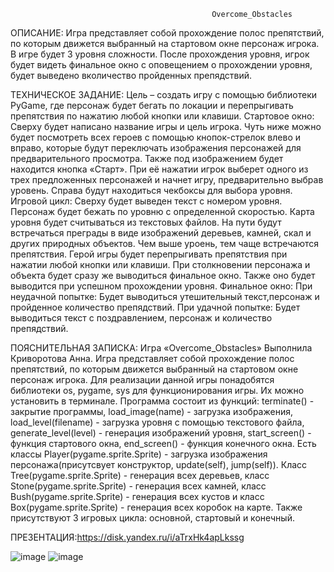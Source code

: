                                                  Overcome_Obstacles

ОПИСАНИЕ:
    Игра представляет собой прохождение полос препятствий, по которым движется выбранный на стартовом окне персонаж игрока.
  В игре будет 3 уровня сложности. После прохождения уровня, игрок будет видеть финальное окно с оповещением о прохождении уровня, будет выведено вколичество пройденных препядствий.

ТЕХНИЧЕСКОЕ ЗАДАНИЕ:
    Цель – создать игру с помощью библиотеки PyGame, где персонаж будет бегать по локации и перепрыгивать препятствия по нажатию любой кнопки или клавиши.
  Стартовое окно: Сверху будет написано название игры и цель игрока. Чуть ниже можно будет посмотреть всех героев с помощью кнопок-стрелок влево и вправо, которые будут переключать изображения персонажей для предварительного просмотра. Также под изображением будет находится кнопка «Старт». При её нажатии игрок выберет одного из трех предложенных персонажей и начнет игру, предварительно выбрав уровень. Справа будут находиться чекбоксы для выбора уровня.
  Игровой цикл: Сверху будет выведен текст с номером уровня. Персонаж будет бежать по уровню с определенной скоростью. Карта уровня будет считываться из текстовых файлов. На пути будут встречаться преграды в виде изображений деревьев, камней, скал и других природных объектов. Чем выше уроень, тем чаще встречаются препятствия. Герой игры будет перепрыгивать препятствия при нажатии любой кнопки или клавиши. При столкновении персонажа и объекта будет сразу же выводиться финальное окно.  Также оно будет выводится при успешном прохождении уровня. 
  Финальное окно: При неудачной попытке: Будет выводиться утешительный текст,персонаж и  пройденное количество препядствий. При удачной попытке: Будет выводиться текст с поздравлением, персонаж и количество препядствий.
  
ПОЯСНИТЕЛЬНАЯ ЗАПИСКА:
Игра «Overcome_Obstacles» Выполнила Криворотова Анна. Игра представляет собой прохождение полос препятствий, по которым движется выбранный на стартовом окне персонаж игрока. Для реализации данной игры понадобятся библиотеки os, pygame, sys для функционирования игры. Их можно установить в терминале. Программа состоит из функций: terminate() - закрытие программы, load_image(name) - загрузка изображения, load_level(filename) - загрузка уровня с помощью текстового файла, generate_level(level) - генерация изображений уровня, start_screen() - функция стартового окна, end_screen() - функция конечного окна. Есть классы  Player(pygame.sprite.Sprite) - загрузка изображения персонажа(присутсвует конструктор, update(self), jump(self)). Класс Tree(pygame.sprite.Sprite) - генерация всех деревьев, класс Stone(pygame.sprite.Sprite) - генерация всех камней, класс Bush(pygame.sprite.Sprite) - генерация всех кустов и класс Box(pygame.sprite.Sprite) - генерация всех коробок на карте. Также присутствуют 3 игровых цикла: основной, стартовый и конечный. 

ПРЕЗЕНТАЦИЯ:https://disk.yandex.ru/i/aTrxHk4apLkssg

![image](https://github.com/user-attachments/assets/50bbdc9b-d79f-4d4c-a16d-5ac06f4bc7bf) 
![image](https://github.com/user-attachments/assets/fbb2189f-73fb-4e8e-beb2-bae15377754c)

